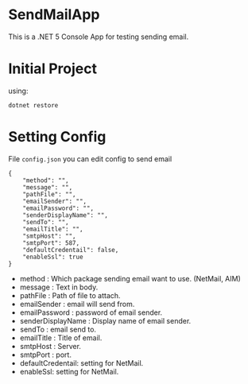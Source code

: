 # SendMailApp
This is a .NET 5 Console App for testing sending email. 
# Initial Project
using:
```
dotnet restore
```
# Setting Config
File `config.json` you can edit config to send email
```
{
    "method": "",
    "message": "",
    "pathFile": "",
    "emailSender": "",
    "emailPassword": "",
    "senderDisplayName": "",
    "sendTo": "",
    "emailTitle": "",
    "smtpHost": "",
    "smtpPort": 587,
    "defaultCredentail": false,
    "enableSsl": true
}
```
- method : Which package sending email want to use. (NetMail, AIM)
- message : Text in body.
- pathFile : Path of file to attach.
- emailSender : email will send from.
- emailPassword : password of email sender.
- senderDisplayName : Display name of email sender.
- sendTo : email send to.
- emailTitle : Title of email.
- smtpHost : Server.
- smtpPort : port.
- defaultCredentail: setting for NetMail.
- enableSsl: setting for NetMail.